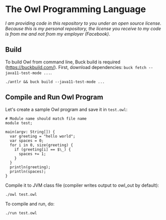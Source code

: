 # The Owl Programming Language

_I am providing code in this repository to you under an open source license._
_Because this is my personal repository,_
_the license you receive to my code is from me and not from my employer (Facebook)_.

## Build
To build Owl from command line, Buck build is required (https://buckbuild.com/).
First, download dependencies: `buck fetch --java11-test-mode ...`.

```
./antlr && buck build --java11-test-mode ...
```

## Compile and Run Owl Program
Let's create a sample Owl program and save it in `test.owl`:
```
# Module name should match file name
module test;

main(argv: String[]) {
  var greeting = "hello world";
  var spaces = 0;
  for i in 0, size(greeting) {
    if (greeting[i] == $\_) {
      spaces += 1;
    }
  }
  println(greeting);
  println(spaces);
}
```
Compile it to JVM class file (compiler writes output to owl_out by default):
```
./owl test.owl
```
To compile and run, do:
```
./run test.owl
```

